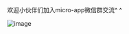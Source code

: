 
欢迎小伙伴们加入micro-app微信群交流^ ^


![image](https://github.com/micro-zoe/micro-app/assets/14011130/a9d31bc5-2375-484b-9832-790773855ff6)








